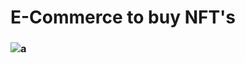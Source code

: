 # E-Commerce to buy NFT's

### ![a](https://user-images.githubusercontent.com/86045021/189401211-4cc251d4-1f4e-4971-90c0-573d58426448.png)

